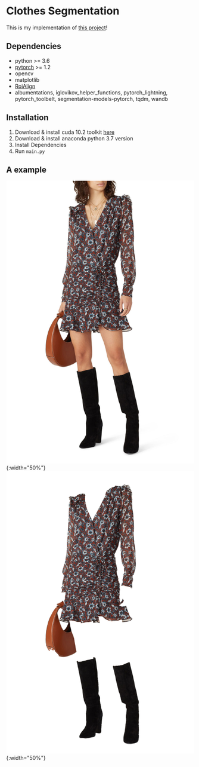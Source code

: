# Clothes Segmentation
This is my implementation of [this project](https://github.com/ternaus/cloths_segmentation)! 

## Dependencies
-   python >= 3.6 
-   [pytorch](https://pytorch.org/) >= 1.2
-   opencv
-   matplotlib
-   [RoiAlign](https://github.com/longcw/RoIAlign.pytorch)
-   albumentations, iglovikov_helper_functions, pytorch_lightning, pytorch_toolbelt, segmentation-models-pytorch, tqdm, wandb

## Installation
1. Download & install cuda 10.2 toolkit [here](https://developer.nvidia.com/cuda-10.2-download-archive?target_os=Linux&target_arch=x86_64&target_distro=Ubuntu&target_version=1804&target_type=debnetwork)
2. Download & install anaconda python 3.7 version 
3. Install Dependencies
4. Run `main.py`

## A example
![Test](test.jpg){:width="50%"} ![Test](test.png){:width="50%"}

